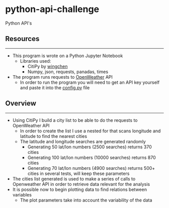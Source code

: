 # python-api-challenge
Python API's

## Resources
______
- This program is wrote on a Python Jupyter Notebook
    - Libraries used:
        - CitiPy by [wingchen](https://pypi.org/project/citipy/#files)
        - Numpy, json, requests, panadas, times
- The program runs requests to [OpenWeather](https://openweathermap.org/) API
    - In order to run the program you will need to get an API key yourself and paste it into the [config.py](config.py) file


## Overview
_________
- Using CitiPy I build a city list to be able to do the requests to OpenWeather API
    - In order to create the list I use a nested for that scans longitude and latitude to find the nearest cities
    - The latitude and longitude searches are generated randomly
        - Generating 50 lat/lon numbers (2500 searches) returns 370 cities
        - Generating 100 lat/lon numbers (10000 searches) returns 870 cities
        - Generating 70 lat/lon numbers (4900 searches) returns 500+ cities in several tests, will keep these parameters
- The cities list generated is used to make a series of calls to Openweather API in order to retrieve data relevant for the analysis
- It is possible now to begin plotting data to find relations between variables
    - The plot parameters take into account the variability of the data
